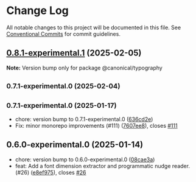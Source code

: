 # Change Log

All notable changes to this project will be documented in this file.
See [Conventional Commits](https://conventionalcommits.org) for commit guidelines.

## [0.8.1-experimental.1](https://github.com/jmuzina/ds25/compare/v0.8.1-experimental.0...v0.8.1-experimental.1) (2025-02-05)

**Note:** Version bump only for package @canonical/typography





## <small>0.7.1-experimental.0 (2025-02-04)</small>




## <small>0.7.1-experimental.0 (2025-01-17)</small>

* chore: version bump to 0.7.1-experimental.0 ([636cd2e](https://github.com/jmuzina/ds25/commit/636cd2e))
* Fix: minor monorepo improvements (#111) ([7607ee8](https://github.com/jmuzina/ds25/commit/7607ee8)), closes [#111](https://github.com/jmuzina/ds25/issues/111)



## 0.6.0-experimental.0 (2025-01-14)

* chore: version bump to 0.6.0-experimental.0 ([08cae3a](https://github.com/jmuzina/ds25/commit/08cae3a))
* feat: Add a font dimension extractor and programmatic nudge reader. (#26) ([e8ef975](https://github.com/jmuzina/ds25/commit/e8ef975)), closes [#26](https://github.com/jmuzina/ds25/issues/26)
